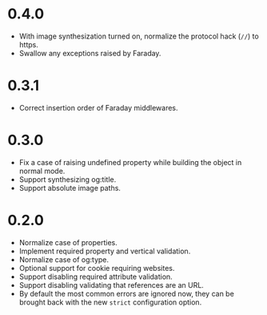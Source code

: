 # 0.4.0

* With image synthesization turned on, normalize the protocol hack (`//`)
  to https.
* Swallow any exceptions raised by Faraday.

# 0.3.1

* Correct insertion order of Faraday middlewares.

# 0.3.0

* Fix a case of raising undefined property while building the object in
  normal mode.
* Support synthesizing og:title.
* Support absolute image paths.

# 0.2.0

* Normalize case of properties.
* Implement required property and vertical validation.
* Normalize case of og:type.
* Optional support for cookie requiring websites.
* Support disabling required attribute validation.
* Support disabling validating that references are an URL.
* By default the most common errors are ignored now, they can be brought
  back with the new `strict` configuration option.
